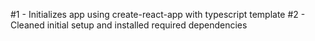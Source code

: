 #1 - Initializes app using create-react-app with typescript template
#2 - Cleaned initial setup and installed required dependencies
